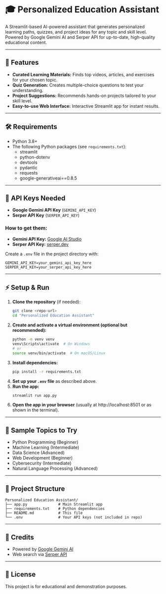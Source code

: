 # 🎓 Personalized Education Assistant

A Streamlit-based AI-powered assistant that generates personalized learning paths, quizzes, and project ideas for any topic and skill level. Powered by Google Gemini AI and Serper API for up-to-date, high-quality educational content.

---

## 🚀 Features
- **Curated Learning Materials:** Finds top videos, articles, and exercises for your chosen topic.
- **Quiz Generation:** Creates multiple-choice questions to test your understanding.
- **Project Suggestions:** Recommends hands-on projects tailored to your skill level.
- **Easy-to-use Web Interface:** Interactive Streamlit app for instant results.

---

## 🛠️ Requirements
- Python 3.8+
- The following Python packages (see `requirements.txt`):
  - streamlit
  - python-dotenv
  - devtools
  - pydantic
  - requests
  - google-generativeai==0.8.5

---

## 🔑 API Keys Needed
- **Google Gemini API Key** (`GEMINI_API_KEY`)
- **Serper API Key** (`SERPER_API_KEY`)

### How to get them:
- **Gemini API Key:** [Google AI Studio](https://aistudio.google.com/app/apikey)
- **Serper API Key:** [serper.dev](https://serper.dev/)

Create a `.env` file in the project directory with:
```
GEMINI_API_KEY=your_gemini_api_key_here
SERPER_API_KEY=your_serper_api_key_here
```

---

## ⚡ Setup & Run
1. **Clone the repository** (if needed):
   ```sh
   git clone <repo-url>
   cd "Personalized Education Assistant"
   ```
2. **Create and activate a virtual environment (optional but recommended):**
   ```sh
   python -m venv venv
   venv\Scripts\activate  # On Windows
   # or
   source venv/bin/activate  # On macOS/Linux
   ```
3. **Install dependencies:**
   ```sh
   pip install -r requirements.txt
   ```
4. **Set up your `.env` file** as described above.
5. **Run the app:**
   ```sh
   streamlit run app.py
   ```
6. **Open the app in your browser** (usually at http://localhost:8501 or as shown in the terminal).

---

## 🧪 Sample Topics to Try
- Python Programming (Beginner)
- Machine Learning (Intermediate)
- Data Science (Advanced)
- Web Development (Beginner)
- Cybersecurity (Intermediate)
- Natural Language Processing (Advanced)

---

## 📄 Project Structure
```
Personalized Education Assistant/
├── app.py              # Main Streamlit app
├── requirements.txt    # Python dependencies
├── README.md           # This file
└── .env                # Your API keys (not included in repo)
```

---

## 🤖 Credits
- Powered by [Google Gemini AI](https://ai.google.com/)
- Web search via [Serper API](https://serper.dev/)

---

## 📝 License
This project is for educational and demonstration purposes. 

